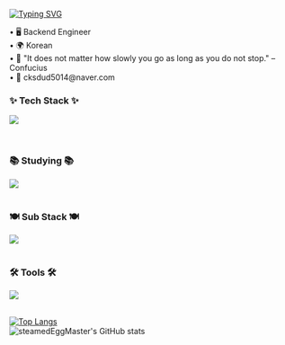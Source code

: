 <!--타이틀 부분-->
[![Typing SVG](https://readme-typing-svg.demolab.com/?lines=Welcome+My+Github🥰;I'm+SteamedEggMaster!;&font=VT323&size=35&vCenter=true&color=00BFFF)](https://git.io/typing-svg)
<div align="left">
  <text> • 🖥 Backend Engineer </text>
  <br>
  <text> • 🌍 Korean </text>
  <br>
  <text> • 📃 "It does not matter how slowly you go as long as you do not stop." – Confucius
  <br>
  <text> • 💌 cksdud5014@naver.com </text>
</div>

<!--내용 부분-->
<h3 align="left">✨ Tech Stack ✨</h3>

<p align="left">
  <a href="https://skillicons.dev">
    <img src="https://skillicons.dev/icons?i=java,spring,docker,nginx,jenkins" />
  </a>
</p>
<br>
<h3 align="left">📚 Studying 📚</h3>
<div align="left">
  <a href="https://skillicons.dev">
    <img src="https://skillicons.dev/icons?i=githubactions,kafka,redis" />
  </a>
</div>
<br>
<h3 align="left">🍽 Sub Stack 🍽</h3>
<div align="left">
  <a href="https://skillicons.dev">
    <img src="https://skillicons.dev/icons?i=nodejs,python" />
  </a>
</div>
<br>
<h3 align="left">🛠 Tools 🛠</h3>
<div align="left">
  <a href="https://skillicons.dev">
    <img src="https://skillicons.dev/icons?i=idea,github,aws,visualstudio,notion" />
  </a>
</div>
<br>

[![Top Langs](https://github-readme-stats.vercel.app/api/top-langs/?username=steamedEggMaster&layout=donut)](https://github.com/anuraghazra/github-readme-stats)
<br>
![steamedEggMaster's GitHub stats](https://github-readme-stats.vercel.app/api?username=steamedEggMaster&show=reviews&show_icons=true&theme=synthwave)
